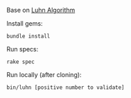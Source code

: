Base on [Luhn Algorithm](http://en.wikipedia.org/wiki/Luhn_algorithm)

Install gems:

    bundle install

Run specs:

    rake spec

Run locally (after cloning):

    bin/luhn [positive number to validate]
